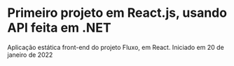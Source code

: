 # Primeiro projeto em React.js, usando API feita em .NET
Aplicação estática front-end do projeto Fluxo, em React. 
Iniciado em 20 de janeiro de 2022
